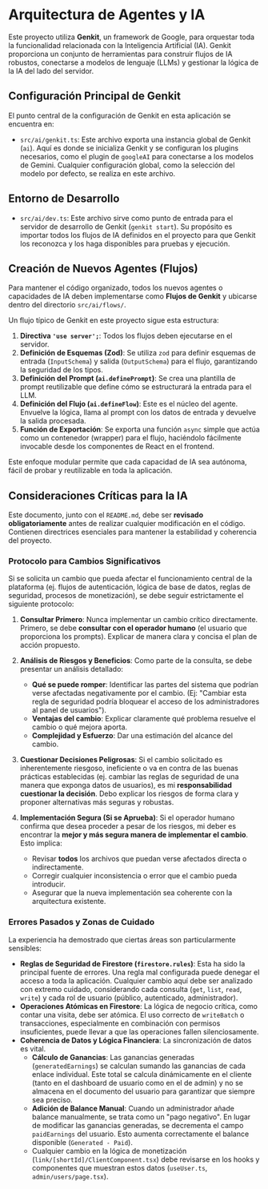 # Arquitectura de Agentes y IA

Este proyecto utiliza **Genkit**, un framework de Google, para orquestar toda la funcionalidad relacionada con la Inteligencia Artificial (IA). Genkit proporciona un conjunto de herramientas para construir flujos de IA robustos, conectarse a modelos de lenguaje (LLMs) y gestionar la lógica de la IA del lado del servidor.

## Configuración Principal de Genkit

El punto central de la configuración de Genkit en esta aplicación se encuentra en:

-   `src/ai/genkit.ts`: Este archivo exporta una instancia global de Genkit (`ai`). Aquí es donde se inicializa Genkit y se configuran los plugins necesarios, como el plugin de `googleAI` para conectarse a los modelos de Gemini. Cualquier configuración global, como la selección del modelo por defecto, se realiza en este archivo.

## Entorno de Desarrollo

-   `src/ai/dev.ts`: Este archivo sirve como punto de entrada para el servidor de desarrollo de Genkit (`genkit start`). Su propósito es importar todos los flujos de IA definidos en el proyecto para que Genkit los reconozca y los haga disponibles para pruebas y ejecución.

## Creación de Nuevos Agentes (Flujos)

Para mantener el código organizado, todos los nuevos agentes o capacidades de IA deben implementarse como **Flujos de Genkit** y ubicarse dentro del directorio `src/ai/flows/`.

Un flujo típico de Genkit en este proyecto sigue esta estructura:

1.  **Directiva `'use server';`**: Todos los flujos deben ejecutarse en el servidor.
2.  **Definición de Esquemas (Zod)**: Se utiliza `zod` para definir esquemas de entrada (`InputSchema`) y salida (`OutputSchema`) para el flujo, garantizando la seguridad de los tipos.
3.  **Definición del Prompt (`ai.definePrompt`)**: Se crea una plantilla de prompt reutilizable que define cómo se estructurará la entrada para el LLM.
4.  **Definición del Flujo (`ai.defineFlow`)**: Este es el núcleo del agente. Envuelve la lógica, llama al prompt con los datos de entrada y devuelve la salida procesada.
5.  **Función de Exportación**: Se exporta una función `async` simple que actúa como un contenedor (wrapper) para el flujo, haciéndolo fácilmente invocable desde los componentes de React en el frontend.

Este enfoque modular permite que cada capacidad de IA sea autónoma, fácil de probar y reutilizable en toda la aplicación.

## Consideraciones Críticas para la IA

Este documento, junto con el `README.md`, debe ser **revisado obligatoriamente** antes de realizar cualquier modificación en el código. Contienen directrices esenciales para mantener la estabilidad y coherencia del proyecto.

### Protocolo para Cambios Significativos

Si se solicita un cambio que pueda afectar el funcionamiento central de la plataforma (ej. flujos de autenticación, lógica de base de datos, reglas de seguridad, procesos de monetización), se debe seguir estrictamente el siguiente protocolo:

1.  **Consultar Primero**: Nunca implementar un cambio crítico directamente. Primero, se debe **consultar con el operador humano** (el usuario que proporciona los prompts). Explicar de manera clara y concisa el plan de acción propuesto.

2.  **Análisis de Riesgos y Beneficios**: Como parte de la consulta, se debe presentar un análisis detallado:
    *   **Qué se puede romper**: Identificar las partes del sistema que podrían verse afectadas negativamente por el cambio. (Ej: "Cambiar esta regla de seguridad podría bloquear el acceso de los administradores al panel de usuarios").
    *   **Ventajas del cambio**: Explicar claramente qué problema resuelve el cambio o qué mejora aporta.
    *   **Complejidad y Esfuerzo**: Dar una estimación del alcance del cambio.

3.  **Cuestionar Decisiones Peligrosas**: Si el cambio solicitado es inherentemente riesgoso, ineficiente o va en contra de las buenas prácticas establecidas (ej. cambiar las reglas de seguridad de una manera que exponga datos de usuarios), es mi **responsabilidad cuestionar la decisión**. Debo explicar los riesgos de forma clara y proponer alternativas más seguras y robustas.

4.  **Implementación Segura (Si se Aprueba)**: Si el operador humano confirma que desea proceder a pesar de los riesgos, mi deber es encontrar la **mejor y más segura manera de implementar el cambio**. Esto implica:
    *   Revisar **todos** los archivos que puedan verse afectados directa o indirectamente.
    *   Corregir cualquier inconsistencia o error que el cambio pueda introducir.
    *   Asegurar que la nueva implementación sea coherente con la arquitectura existente.

### Errores Pasados y Zonas de Cuidado

La experiencia ha demostrado que ciertas áreas son particularmente sensibles:

*   **Reglas de Seguridad de Firestore (`firestore.rules`)**: Esta ha sido la principal fuente de errores. Una regla mal configurada puede denegar el acceso a toda la aplicación. Cualquier cambio aquí debe ser analizado con extremo cuidado, considerando cada consulta (`get`, `list`, `read`, `write`) y cada rol de usuario (público, autenticado, administrador).
*   **Operaciones Atómicas en Firestore**: La lógica de negocio crítica, como contar una visita, debe ser atómica. El uso correcto de `writeBatch` o transacciones, especialmente en combinación con permisos insuficientes, puede llevar a que las operaciones fallen silenciosamente.
*   **Coherencia de Datos y Lógica Financiera**: La sincronización de datos es vital.
    *   **Cálculo de Ganancias**: Las ganancias generadas (`generatedEarnings`) se calculan sumando las ganancias de cada enlace individual. Este total se calcula dinámicamente en el cliente (tanto en el dashboard de usuario como en el de admin) y no se almacena en el documento del usuario para garantizar que siempre sea preciso.
    *   **Adición de Balance Manual**: Cuando un administrador añade balance manualmente, se trata como un "pago negativo". En lugar de modificar las ganancias generadas, se decrementa el campo `paidEarnings` del usuario. Esto aumenta correctamente el balance disponible (`Generated - Paid`).
    *   Cualquier cambio en la lógica de monetización (`link/[shortId]/ClientComponent.tsx`) debe revisarse en los hooks y componentes que muestran estos datos (`useUser.ts`, `admin/users/page.tsx`).